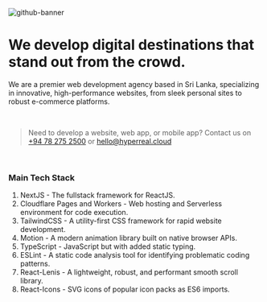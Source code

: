 ![github-banner](https://github.com/user-attachments/assets/c856016b-76ac-4e98-8e70-9208498950f6)

# We develop digital destinations that stand out from the crowd.

We are a premier web development agency based in Sri Lanka, specializing in innovative, high-performance websites, from sleek personal sites to robust e-commerce platforms.

<br />

> Need to develop a website, web app, or mobile app? Contact us on <a href='tel:+94782752500'>+94 78 275 2500</a> or <a href='mailto:hello@hyperreal.cloud'>hello@hyperreal.cloud</a>

<br />

### Main Tech Stack
1. NextJS - The fullstack framework for ReactJS.
2. Cloudflare Pages and Workers - Web hosting and Serverless environment for code execution.
3. TailwindCSS - A utility-first CSS framework for rapid website development.
4. Motion - A modern animation library built on native browser APIs.
5. TypeScript - JavaScript but with added static typing.
6. ESLint - A static code analysis tool for identifying problematic coding patterns.
7. React-Lenis - A lightweight, robust, and performant smooth scroll library.
8. React-Icons - SVG icons of popular icon packs as ES6 imports.

<br />
